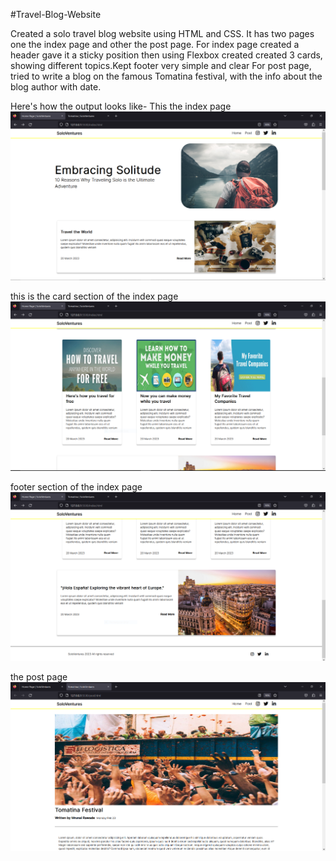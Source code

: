 #Travel-Blog-Website

Created a solo travel blog website using HTML and CSS.
It has two pages one the index page and other the post page.
For index page created a header gave it a sticky position then using Flexbox created created 3 cards, showing different topics.Kept footer very simple and clear
For post page, tried to write a blog on the famous Tomatina festival, with the info about the blog author with date.

Here's how the output looks like-
This the index page
![Output](https://github.com/mrunal0502/10-HTML-CSS-websites/blob/main/Blog%20Website/output%201.PNG)

this is the card section of the index page
![Output](https://github.com/mrunal0502/10-HTML-CSS-websites/blob/main/Blog%20Website/output2.PNG)

footer section of the index page
![Output](https://github.com/mrunal0502/10-HTML-CSS-websites/blob/main/Blog%20Website/output3.PNG)

the post page
![Output](https://github.com/mrunal0502/10-HTML-CSS-websites/blob/main/Blog%20Website/output4.PNG)

